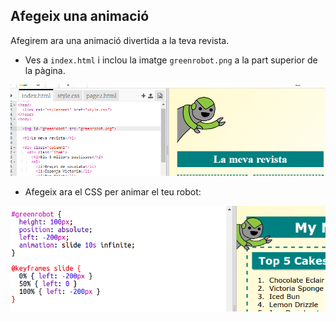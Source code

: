 ## Afegeix una animació

Afegirem ara una animació divertida a la teva revista.

+ Ves a `index.html` i inclou la imatge `greenrobot.png` a la part superior de la pàgina.

![captura de pantalla](images/magazine-animation-image.png)

+ Afegeix ara el CSS per animar el teu robot:

![captura de pantalla](images/magazine-animation-css.png)
